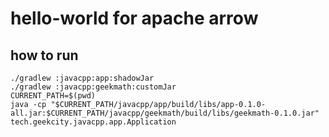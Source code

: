 # hello-world for apache arrow

## how to run
```shell
./gradlew :javacpp:app:shadowJar
./gradlew :javacpp:geekmath:customJar
CURRENT_PATH=$(pwd)
java -cp "$CURRENT_PATH/javacpp/app/build/libs/app-0.1.0-all.jar:$CURRENT_PATH/javacpp/geekmath/build/libs/geekmath-0.1.0.jar" tech.geekcity.javacpp.app.Application
```
